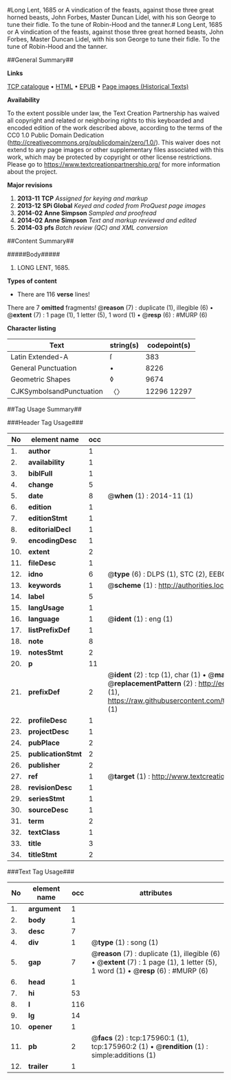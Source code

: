 #Long Lent, 1685 or A vindication of the feasts, against those three great horned beasts, John Forbes, Master Duncan Lidel, with his son George to tune their fidle. To the tune of Robin-Hood and the tanner.#
Long Lent, 1685 or A vindication of the feasts, against those three great horned beasts, John Forbes, Master Duncan Lidel, with his son George to tune their fidle. To the tune of Robin-Hood and the tanner.

##General Summary##

**Links**

[TCP catalogue](http://www.ota.ox.ac.uk/tcp/)  • 
[HTML](http://tei.it.ox.ac.uk/tcp/Texts-HTML/free/B04/B04168.html)  • 
[EPUB](http://tei.it.ox.ac.uk/tcp/Texts-EPUB/free/B04/B04168.epub) • 
[Page images (Historical Texts)](https://historicaltexts.jisc.ac.uk/eebo-52614774e)

**Availability**

To the extent possible under law, the Text Creation Partnership has waived all copyright and related or neighboring rights to this keyboarded and encoded edition of the work described above, according to the terms of the CC0 1.0 Public Domain Dedication (http://creativecommons.org/publicdomain/zero/1.0/). This waiver does not extend to any page images or other supplementary files associated with this work, which may be protected by copyright or other license restrictions. Please go to https://www.textcreationpartnership.org/ for more information about the project.

**Major revisions**

1. __2013-11__ __TCP__ *Assigned for keying and markup*
1. __2013-12__ __SPi Global__ *Keyed and coded from ProQuest page images*
1. __2014-02__ __Anne Simpson__ *Sampled and proofread*
1. __2014-02__ __Anne Simpson__ *Text and markup reviewed and edited*
1. __2014-03__ __pfs__ *Batch review (QC) and XML conversion*

##Content Summary##

#####Body#####

1. LONG LENT, 1685.

**Types of content**

  * There are 116 **verse** lines!

There are 7 **omitted** fragments! 
 @__reason__ (7) : duplicate (1), illegible (6)  •  @__extent__ (7) : 1 page (1), 1 letter (5), 1 word (1)  •  @__resp__ (6) : #MURP (6)

**Character listing**


|Text|string(s)|codepoint(s)|
|---|---|---|
|Latin Extended-A|ſ|383|
|General Punctuation|•|8226|
|Geometric Shapes|◊|9674|
|CJKSymbolsandPunctuation|〈〉|12296 12297|

##Tag Usage Summary##

###Header Tag Usage###

|No|element name|occ|attributes|
|---|---|---|---|
|1.|__author__|1||
|2.|__availability__|1||
|3.|__biblFull__|1||
|4.|__change__|5||
|5.|__date__|8| @__when__ (1) : 2014-11 (1)|
|6.|__edition__|1||
|7.|__editionStmt__|1||
|8.|__editorialDecl__|1||
|9.|__encodingDesc__|1||
|10.|__extent__|2||
|11.|__fileDesc__|1||
|12.|__idno__|6| @__type__ (6) : DLPS (1), STC (2), EEBO-CITATION (1), OCLC (1), VID (1)|
|13.|__keywords__|1| @__scheme__ (1) : http://authorities.loc.gov/ (1)|
|14.|__label__|5||
|15.|__langUsage__|1||
|16.|__language__|1| @__ident__ (1) : eng (1)|
|17.|__listPrefixDef__|1||
|18.|__note__|8||
|19.|__notesStmt__|2||
|20.|__p__|11||
|21.|__prefixDef__|2| @__ident__ (2) : tcp (1), char (1)  •  @__matchPattern__ (2) : ([0-9\-]+):([0-9IVX]+) (1), (.+) (1)  •  @__replacementPattern__ (2) : http://eebo.chadwyck.com/downloadtiff?vid=$1&page=$2 (1), https://raw.githubusercontent.com/textcreationpartnership/Texts/master/tcpchars.xml#$1 (1)|
|22.|__profileDesc__|1||
|23.|__projectDesc__|1||
|24.|__pubPlace__|2||
|25.|__publicationStmt__|2||
|26.|__publisher__|2||
|27.|__ref__|1| @__target__ (1) : http://www.textcreationpartnership.org/docs/. (1)|
|28.|__revisionDesc__|1||
|29.|__seriesStmt__|1||
|30.|__sourceDesc__|1||
|31.|__term__|2||
|32.|__textClass__|1||
|33.|__title__|3||
|34.|__titleStmt__|2||


###Text Tag Usage###

|No|element name|occ|attributes|
|---|---|---|---|
|1.|__argument__|1||
|2.|__body__|1||
|3.|__desc__|7||
|4.|__div__|1| @__type__ (1) : song (1)|
|5.|__gap__|7| @__reason__ (7) : duplicate (1), illegible (6)  •  @__extent__ (7) : 1 page (1), 1 letter (5), 1 word (1)  •  @__resp__ (6) : #MURP (6)|
|6.|__head__|1||
|7.|__hi__|53||
|8.|__l__|116||
|9.|__lg__|14||
|10.|__opener__|1||
|11.|__pb__|2| @__facs__ (2) : tcp:175960:1 (1), tcp:175960:2 (1)  •  @__rendition__ (1) : simple:additions (1)|
|12.|__trailer__|1||
